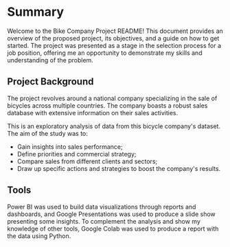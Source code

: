 # Summary

Welcome to the Bike Company Project README! This document provides an overview of the proposed project, its objectives, and a guide on how to get started. The project was presented as a stage in the selection process for a job position, offering me an opportunity to demonstrate my skills and understanding of the problem.

## Project Background
The project revolves around a national company specializing in the sale of bicycles across multiple countries. The company boasts a robust sales database with extensive information on their sales activities.

This is an exploratory analysis of data from this bicycle company's dataset. The aim of the study was to:

- Gain insights into sales performance;
- Define priorities and commercial strategy;
- Compare sales from different clients and sectors;
- Draw up specific actions and strategies to boost the company's results.

## Tools

Power BI was used to build data visualizations through reports and dashboards, and Google Presentations was used to produce a slide show presenting some insights. To complement the analysis and show my knowledge of other tools, Google Colab was used to produce a report with the data using Python.
